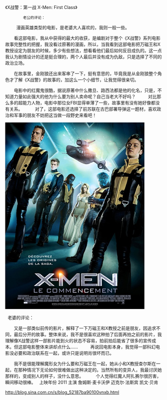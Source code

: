 《X战警：第一战 X-Men: First Class》

			老公的评论：
 
　　漫画英雄类型的电影，是老婆大人喜欢的，我则一般一些。
 

　　看这部电影，我从中获得的最大的收获，是编剧对于整个《X战警》系列电影故事完整性的把握，我没看过原著的漫画，所以，当我看到这部电影把万磁王和X教授设定为朋友的时候，多少有些想法，想看看他们最后如何反目成仇的。这一点我认为剧情设计的还是挺合理的，两个人最后并没有成为仇敌，只是选择了不同的政治立场。
 

　　在故事里，金刚狼还出来客串了一下，挺有意思的，毕竟我是从金刚狼整个角色才了解《X战警》的故事的，加这么一个小细节，让我觉得很亲切。
 

　　电影中的红魔鬼很酷，据说原著中什么撒旦、路西法都是他的化名，只是，不知道力量如此强大的他为什么要为别人卖命呢？自己当老大不好吗？
 
　　对比那么多的超能力人物，电影中那位女FBI显得单薄了一些，故事里有没有她好像都没有关系。
 
　　对了，这部电影还选择了前苏联在古巴部署导弹这一题材，喜欢政治和军事的朋友不妨把这当做一段野史来看吧！

![](./img/52187ba9ta997ec4e64e0&690.jpg)

 
老婆的评论：
 

　　又是一部类似前传的影片，解释了一下万磁王和X教授之前是朋友，因追求不同，最后分开的故事。整体来说，我不是很喜欢这种拍了后面再拍之前的影片，我理解像X战警这样一部影片能到火的状态不容易，拍前拍后能省了很多的宣传成本。但这部电影整体来讲却点什么……
 
　　再说回电影本身，我觉得一部科幻电影没必要和政治联系在一起，或许只是说明肖很坏而已。
 

　　我不是很能理解魔形女为什么要和万磁王在一起，她从小和X教授查尔斯在一起，在那种情况下无论如何很难做出这种决定的。当然所有的变异人，我最讨厌她那样的，变成别人的样子，没什么意思。
 
　　个人觉得红魔人阿扎赛尔很厉害，瞬间移动很棒。
 
上映年份
2011
主演
詹姆斯·麦卡沃伊
迈克尔·法斯宾
凯文·贝肯							
		
http://blog.sina.com.cn/s/blog_52187ba90100vnxb.html
